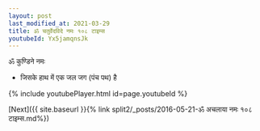 ```yaml
---
layout: post
last_modified_at: 2021-03-29
title: ॐ चतुर्वेदविदे नमः १०८ टाइम्स
youtubeId: Yx5jamqnsJk
---
```

 
 
 ॐ कुण्डिने नमः  
 
 -  जिसके हाथ में एक जल जग (पंच पथ) है 
 
  
 
  
 
 
 
 
 
 


{% include youtubePlayer.html id=page.youtubeId %}
 
[Next]({{ site.baseurl }}{% link  split2/_posts/2016-05-21-ॐ अचलाया नमः १०८ टाइम्स.md%})
 
